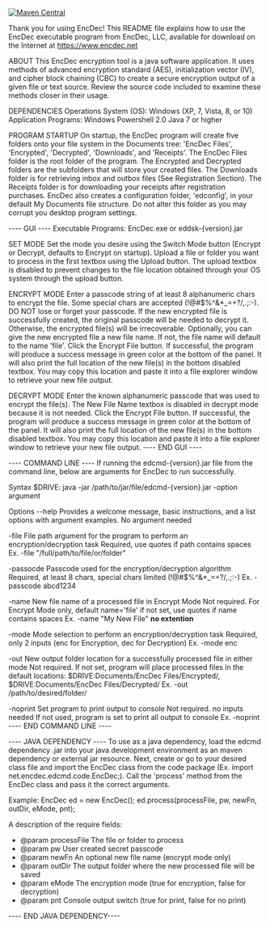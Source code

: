 [![Maven Central](https://maven-badges.herokuapp.com/maven-central/net.encdec/edcmd/badge.svg)](https://maven-badges.herokuapp.com/maven-central/net.encdec/edcmd)

Thank you for using EncDec!
This README file explains how to use the EncDec executable program from EncDec, LLC, 
available for download on the Internet at https://www.encdec.net

ABOUT
This EncDec encryption tool is a java software application. It uses methods of 
advanced encryption standard (AES), initialization vector (IV), and cipher block 
chaining (CBC) to create a secure encryption output of a given file or text source. 
Review the source code included to examine these methods closer in their usage.

DEPENDENCIES
Operations System (OS):
Windows (XP, 7, Vista, 8, or 10)
Application Programs:
Windows Powershell 2.0
Java 7 or higher

PROGRAM STARTUP
On startup, the EncDec program will create five folders onto your file system in the 
Documents tree: 'EncDec Files', 'Encrypted', 'Decrypted', 'Downloads', and 'Receipts'. 
The EncDec Files folder is the root folder of the program. The Encrypted and Decrypted 
folders are the subfolders that will store your created files. The Downloads folder is 
for retrieving inbox and outbox files (See Registration Section). The Receipts folder 
is for downloading your receipts after registration purchases. EncDec also creates a 
configuration folder, 'edconfig', in your default My Documents file structure. Do not 
alter this folder as you may corrupt you desktop program settings.

---- GUI ----
Executable Programs: EncDec.exe or eddsk-{version}.jar

SET MODE
Set the mode you desire using the Switch Mode button (Encrypt or Decrypt, defaults 
to Encrypt on startup). Upload a file or folder you want to process in the first textbox using 
the Upload button. The upload textbox is disabled to prevent changes to the file 
location obtained through your OS system through the upload button.

ENCRYPT MODE
Enter a passcode string of at least 8 alphanumeric chars to encrypt the file. Some 
special chars are accepted (!@#$%^&*_=+?/,.;:-). DO NOT lose or forget your passcode. 
If the new encrypted file is successfully created, the original passcode will be 
needed to decrypt it. Otherwise, the encrypted file(s) will be irrecoverable. Optionally, 
you can give the new encrypted file a new file name. If not, the file name will 
default to the name 'file'. Click the Encrypt File button. If successful, the program 
will produce a success message in green color at the bottom of the panel. It will also 
print the full location of the new file(s) in the bottom disabled textbox. You may copy this 
location and paste it into a file explorer window to retrieve your new file output.

DECRYPT MODE
Enter the known alphanumeric passcode that was used to encrypt the file(s). The New 
File Name textbox is disabled in decrypt mode because it is not needed. Click the 
Encrypt File button. If successful, the program will produce a success message in 
green color at the bottom of the panel. It will also print the full location of the 
new file(s) in the bottom disabled textbox. You may copy this location and paste it 
into a file explorer window to retrieve your new file output.
---- END GUI ----

---- COMMAND LINE ----
If running the edcmd-{version}.jar file from the command line, below are arguments for EncDec to 
run successfully.

Syntax
$DRIVE: java -jar /path/to/jar/file/edcmd-{version}.jar -option argument

Options
--help
Provides a welcome message, basic instructions, and a list options with argument examples.
No argument needed

-file
File path argument for the program to perform an encryption/decryption task
Required, use quotes if path contains spaces
Ex. -file "/full/path/to/file/or/folder"

-passocde
Passcode used for the encryption/decryption algorithm
Required, at least 8 chars, special chars limited (!@#$%^&*_=+?/,.;:-)
Ex. -passcode abcd1234

-name
New file name of a processed file in Encrypt Mode
Not required. For Encrypt Mode only, default name='file' if not set, use quotes if name contains spaces
Ex. -name "My New File" **no extention**

-mode
Mode selection to perform an encryption/decryption task
Required, only 2 inputs (enc for Encryption, dec for Decryption)
Ex. -mode enc

-out
New output folder location for a successfully processed file in either mode
Not required. If not set, program will place processed files in the default locations:
$DRIVE:Documents/EncDec Files/Encrypted/, $DRIVE:Documents/EncDec Files/Decrypted/
Ex. -out /path/to/desired/folder/

-noprint
Set program to print output to console
Not required. no inputs needed
If not used, program is set to print all output to console
Ex. -noprint
---- END COMMAND LINE ----

---- JAVA DEPENDENCY ----
To use as a java dependency, load the edcmd dependency .jar into your java development 
environment as an maven dependency or external jar resource. Next, create or go to your 
desired class file and import the EncDec class from the code package 
(Ex. import net.encdec.edcmd.code.EncDec;). Call the 'process' method from the 
EncDec class and pass it the correct arguments.

Example:
EncDec ed = new EncDec();
ed.process(processFile, pw, newFn, outDir, eMode, pnt);

A description of the require fields:
* @param processFile The file or folder to process
* @param pw User created secret passcode 
* @param newFn An optional new file name (encrypt mode only)
* @param outDir The output folder where the new processed file will be saved
* @param eMode The encryption mode (true for encryption, false for decryption) 
* @param pnt Console output switch (true for print, false for no print)

---- END JAVA DEPENDENCY----